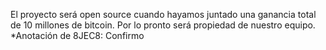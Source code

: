 El proyecto será open source cuando hayamos juntado una ganancia total de 10 millones de bitcoin. Por lo pronto será propiedad de nuestro equipo.
*Anotación de 8JEC8: Confirmo
